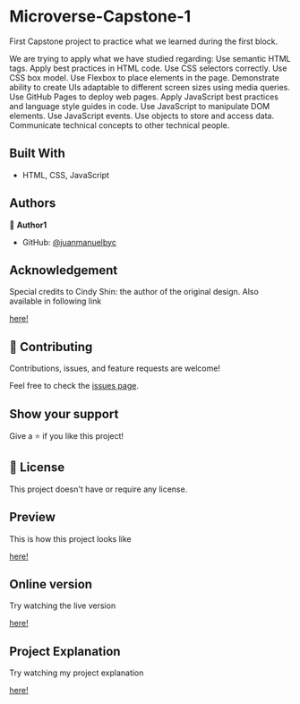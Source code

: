 # Microverse-Capstone-1

First Capstone project to practice what we learned during the first block.

We are trying to apply what we have studied regarding:
Use semantic HTML tags.
Apply best practices in HTML code.
Use CSS selectors correctly.
Use CSS box model.
Use Flexbox to place elements in the page.
Demonstrate ability to create UIs adaptable to different screen sizes using media queries.
Use GitHub Pages to deploy web pages.
Apply JavaScript best practices and language style guides in code.
Use JavaScript to manipulate DOM elements.
Use JavaScript events.
Use objects to store and access data.
Communicate technical concepts to other technical people.


## Built With

- HTML, CSS, JavaScript

## Authors

👤 **Author1**

- GitHub: [@juanmanuelbyc](https://github.com/juanmanuelbyc)



## Acknowledgement

Special credits to Cindy Shin: the author of the original design. Also available in following link

[here!](https://www.behance.net/gallery/29845175/CC-Global-Summit-2015)



## 🤝 Contributing

Contributions, issues, and feature requests are welcome!

Feel free to check the [issues page](https://github.com/juanmanuelbyc/Capstone1/issues).

## Show your support

Give a ⭐️ if you like this project!


## 📝 License

This project doesn't have or require any license.

## Preview

This is how this project looks like

[here!](images/screenshot.jpg)

## Online version

Try watching the live version

[here!](https://juanmanuelbyc.github.io/Capstone1/)

## Project Explanation

Try watching my project explanation

[here!](https://www.loom.com/share/0e033ade075547f9870c93cfc3c28555)